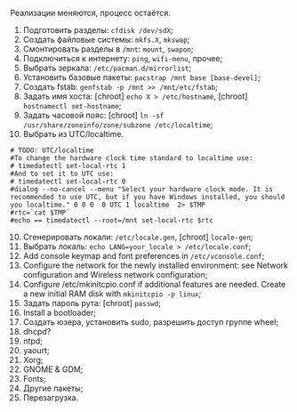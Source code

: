 Реализации меняются, процесс остаётся.

1. Подготовить разделы: `cfdisk /dev/sdX`;
2. Создать файловые системы: `mkfs.X`, `mkswap`;
3. Смонтировать разделы в `/mnt`: `mount`, `swapon`;
4. Подключиться к интернету: `ping`, `wifi-menu`, прочее;
5. Выбрать зеркала: `/etc/pacman.d/mirrorlist`;
6. Установить базовые пакеты: `pacstrap /mnt base [base-devel]`;
7. Создать fstab: `genfstab -p /mnt >> /mnt/etc/fstab`;
8. Задать имя хоста: [chroot] `echo X > /etc/hostname`, [chroot] `hostnamectl set-hostname`;
9. Задать часовой пояс: [chroot] `ln -sf /usr/share/zoneinfo/zone/subzone /etc/localtime`;
10. Выбрать из UTC/localtime.
```
# TODO: UTC/localtime
#To change the hardware clock time standard to localtime use:
# timedatectl set-local-rtc 1
#And to set it to UTC use:
# timedatectl set-local-rtc 0
#dialog --no-cancel --menu "Select your hardware clock mode. It is recommended to use UTC, but if you have Windows installed, you should you localtime." 0 0 0  0 UTC 1 localtime  2> $TMP
#rtc=`cat $TMP`
#echo == timedatectl --root=/mnt set-local-rtc $rtc
```
10. Сгенерировать локали: `/etc/locale.gen`, [chroot] `locale-gen`;
11. Выбрать локаль: `echo LANG=your_locale > /etc/locale.conf`;
12. Add console keymap and font preferences in `/etc/vconsole.conf`;
13. Configure the network for the newly installed environment: see Network configuration and Wireless network configuration;
14. Configure /etc/mkinitcpio.conf if additional features are needed. Create a new initial RAM disk with `mkinitcpio -p linux`;
15. Задать пароль рута: [chroot] `passwd`;
16. Install a bootloader;
17. Создать юзера, установить sudo, разрешить доступ группе wheel;
18. dhcpd?
19. ntpd;
20. yaourt;
21. Xorg;
22. GNOME & GDM;
23. Fonts;
24. Другие пакеты;
25. Перезагрузка.
